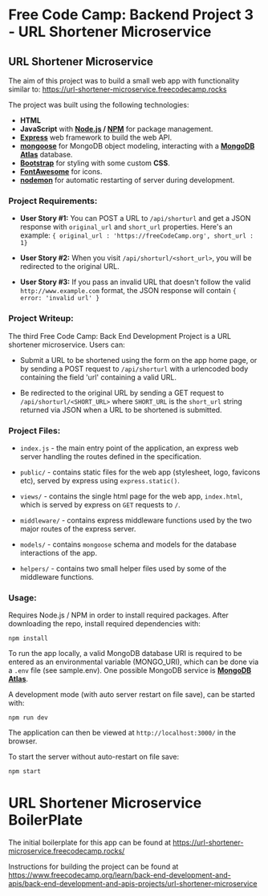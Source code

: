 # Free Code Camp: Backend Project 3 - URL Shortener Microservice

## URL Shortener Microservice

The aim of this project was to build a small web app with functionality similar to: https://url-shortener-microservice.freecodecamp.rocks

The project was built using the following technologies:

- **HTML**
- **JavaScript** with **[Node.js](https://nodejs.org/en/) / [NPM](https://www.npmjs.com/)** for package management.
- **[Express](https://expressjs.com/)** web framework to build the web API.
- **[mongoose](https://mongoosejs.com/)** for MongoDB object modeling, interacting with a **[MongoDB Atlas](https://www.mongodb.com/atlas/database)** database.
- **[Bootstrap](https://getbootstrap.com/)** for styling with some custom **CSS**.
- **[FontAwesome](https://fontawesome.com/)** for icons.
- **[nodemon](https://nodemon.io/)** for automatic restarting of server during development.

### Project Requirements:

- **User Story #1:** You can POST a URL to `/api/shorturl` and get a JSON response with `original_url` and `short_url` properties. Here's an example: `{ original_url : 'https://freeCodeCamp.org', short_url : 1}`

- **User Story #2:** When you visit `/api/shorturl/<short_url>`, you will be redirected to the original URL.

- **User Story #3:** If you pass an invalid URL that doesn't follow the valid `http://www.example.com` format, the JSON response will contain `{ error: 'invalid url' }`

### Project Writeup:

The third Free Code Camp: Back End Development Project is a URL shortener microservice. Users can:

- Submit a URL to be shortened using the form on the app home page, or by sending a POST request to `/api/shorturl` with a urlencoded body containing the field 'url' containing a valid URL.

- Be redirected to the original URL by sending a GET request to `/api/shorturl/<SHORT_URL>` where `SHORT_URL` is the `short_url` string returned via JSON when a URL to be shortened is submitted.

### Project Files:

- `index.js` - the main entry point of the application, an express web server handling the routes defined in the specification.

- `public/` - contains static files for the web app (stylesheet, logo, favicons etc), served by express using `express.static()`.

- `views/` - contains the single html page for the web app, `index.html`, which is served by express on `GET` requests to `/`.

- `middleware/` - contains express middleware functions used by the two major routes of the express server.

- `models/` - contains `mongoose` schema and models for the database interactions of the app.

- `helpers/` - contains two small helper files used by some of the middleware functions.

### Usage:

Requires Node.js / NPM in order to install required packages. After downloading the repo, install required dependencies with:

`npm install`

To run the app locally, a valid MongoDB database URI is required to be entered as an environmental variable (MONGO_URI), which can be done via a `.env` file (see sample.env). One possible MongoDB service is **[MongoDB Atlas](https://www.mongodb.com/atlas/database)**.

A development mode (with auto server restart on file save), can be started with:

`npm run dev`

The application can then be viewed at `http://localhost:3000/` in the browser.

To start the server without auto-restart on file save:

`npm start`

# URL Shortener Microservice BoilerPlate

The initial boilerplate for this app can be found at https://url-shortener-microservice.freecodecamp.rocks/

Instructions for building the project can be found at https://www.freecodecamp.org/learn/back-end-development-and-apis/back-end-development-and-apis-projects/url-shortener-microservice
